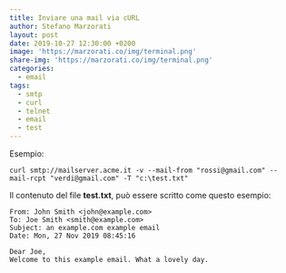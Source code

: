 ```yaml
---
title: Inviare una mail via cURL
author: Stefano Marzorati
layout: post
date: 2019-10-27 12:30:00 +0200
image: 'https://marzorati.co/img/terminal.png'
share-img: 'https://marzorati.co/img/terminal.png'
categories:
  - email
tags:
  - smtp
  - curl
  - telnet
  - email
  - test
---
```

Esempio:  

	curl smtp://mailserver.acme.it -v --mail-from "rossi@gmail.com" --mail-rcpt "verdi@gmail.com" -T "c:\test.txt"
	
Il contenuto del file **test.txt**, può essere scritto come questo esempio:   

	From: John Smith <john@example.com>
	To: Joe Smith <smith@example.com>
	Subject: an example.com example email
	Date: Mon, 27 Nov 2019 08:45:16
	
	Dear Joe,
	Welcome to this example email. What a lovely day.

